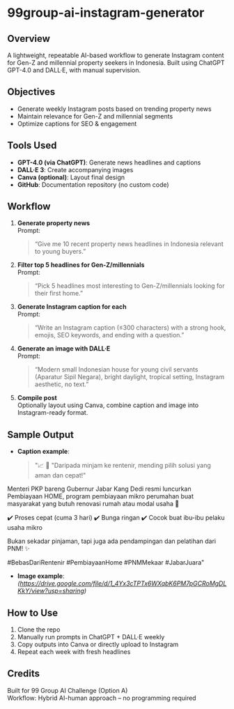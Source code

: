 # 99group-ai-instagram-generator

## Overview
A lightweight, repeatable AI-based workflow to generate Instagram content for Gen-Z and millennial property seekers in Indonesia. Built using ChatGPT GPT-4.0 and DALL·E, with manual supervision.

## Objectives
- Generate weekly Instagram posts based on trending property news
- Maintain relevance for Gen-Z and millennial segments
- Optimize captions for SEO & engagement

## Tools Used
- **GPT-4.0 (via ChatGPT)**: Generate news headlines and captions  
- **DALL·E 3**: Create accompanying images  
- **Canva (optional)**: Layout final design  
- **GitHub**: Documentation repository (no custom code)

## Workflow

1. **Generate property news**  
   Prompt:  
   > “Give me 10 recent property news headlines in Indonesia relevant to young buyers.”

2. **Filter top 5 headlines for Gen-Z/millennials**  
   Prompt:  
   > “Pick 5 headlines most interesting to Gen-Z/millennials looking for their first home.”

3. **Generate Instagram caption for each**  
   Prompt:  
   > “Write an Instagram caption (≤300 characters) with a strong hook, emojis, SEO keywords, and ending with a question.”

4. **Generate an image with DALL·E**  
   Prompt:  
   > “Modern small Indonesian house for young civil servants (Aparatur Sipil Negara), bright daylight, tropical setting, Instagram aesthetic, no text.”

5. **Compile post**  
   Optionally layout using Canva, combine caption and image into Instagram-ready format.

## Sample Output
- **Caption example**:  
  > "📈 💬 "Daripada minjam ke rentenir, mending pilih solusi yang aman dan cepat!"

Menteri PKP bareng Gubernur Jabar Kang Dedi resmi luncurkan Pembiayaan HOME, program pembiayaan mikro perumahan buat masyarakat yang butuh renovasi rumah atau modal usaha 💪

✔️ Proses cepat (cuma 3 hari)
✔️ Bunga ringan
✔️ Cocok buat ibu-ibu pelaku usaha mikro

Bukan sekadar pinjaman, tapi juga ada pendampingan dan pelatihan dari PNM! ✨

#BebasDariRentenir #PembiayaanHome #PNMMekaar #JabarJuara"

- **Image example**: *(https://drive.google.com/file/d/1_4Yx3cTPTx6WXqbK6PM7pGCRoMgDLKkY/view?usp=sharing)*


## How to Use
1. Clone the repo  
2. Manually run prompts in ChatGPT + DALL·E weekly  
3. Copy outputs into Canva or directly upload to Instagram  
4. Repeat each week with fresh headlines

## Credits
Built for 99 Group AI Challenge (Option A)  
Workflow: Hybrid AI-human approach – no programming required
